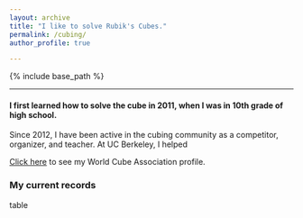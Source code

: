 ```yaml
---
layout: archive
title: "I like to solve Rubik's Cubes."
permalink: /cubing/
author_profile: true

---
```


{% include base_path %}

***
#### I first learned how to solve the cube in 2011, when I was in 10th grade of high school.
Since 2012, I have been active in the cubing community as a competitor, organizer, and teacher. At UC Berkeley, I helped 

[Click here](https://www.worldcubeassociation.org/persons/2012DANE01) to see my World Cube Association profile.

### My current records

table
